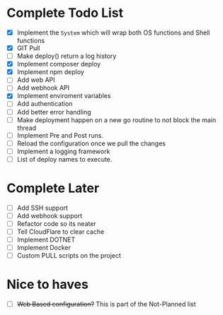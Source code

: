 # Complete Todo List

- [x] Implement the `System` which will wrap both OS functions and Shell functions
- [x] GIT Pull
- [ ] Make deploy() return a log history
- [x] Implement composer deploy
- [x] Implement npm deploy
- [ ] Add web API
- [ ] Add webhook API
- [x] Implement enviroment variables
- [ ] Add authentication
- [ ] Add better error handling
- [ ] Make deployment happen on a new go routine to not block the main thread
- [ ] Implement Pre and Post runs.
- [ ] Reload the configuration once we pull the changes
- [ ] Implement a logging framework
- [ ] List of deploy names to execute. 

# Complete Later
- [ ] Add SSH support
- [ ] Add webhook support
- [ ] Refactor code so its neater
- [ ] Tell CloudFlare to clear cache
- [ ] Implement DOTNET
- [ ] Implement Docker
- [ ] Custom PULL scripts on the project

# Nice to haves
- [ ] ~~Web Based configuration?~~ This is part of the Not-Planned list
